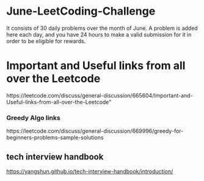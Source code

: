 # June-LeetCoding-Challenge
It consists of 30 daily problems over the month of June. A problem is added here each day, and you have 24 hours to make a valid submission for it in order to be eligible for rewards.


<h1>Important and Useful links from all over the Leetcode</h1>
https://leetcode.com/discuss/general-discussion/665604/Important-and-Useful-links-from-all-over-the-Leetcode"

<h3>Greedy Algo links </h3>
 https://leetcode.com/discuss/general-discussion/669996/greedy-for-beginners-problems-sample-solutions

<h2>tech interview handbook</h2>

https://yangshun.github.io/tech-interview-handbook/introduction/
